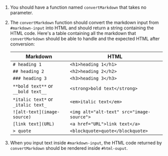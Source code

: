 1. You should have a function named `convertMarkdown` that takes no parameter.
1. The `convertMarkdown` function should convert the markdown input from `#markdown-input` into HTML and should return a string containing the HTML code.
Here's a table containing all the markdown that `convertMarkdown` should be able to handle and the expected HTML after conversion:

    | Markdown | HTML |
    |----------|------|
    | `# heading 1` | `<h1>heading 1</h1>` |
    | `## heading 2` | `<h2>heading 2</h2>` |
    | `### heading 3` | `<h3>heading 3</h3>` |
    | `**bold text**` or `__bold text__` | `<strong>bold text</strong>` |
    | `*italic text*` or `_italic text_` | `<em>italic text</em>` |
    | `![alt-text](image-source)` | `<img alt="alt-text" src="image-source">` |
    | `[link text](URL)` | `<a href="URL">link text</a>` |
    | `> quote` | `<blockquote>quote</blockquote>` |

1. When you input text inside `#markdown-input`, the HTML code returned by `convertMarkdown` should be rendered inside `#html-ouput`.